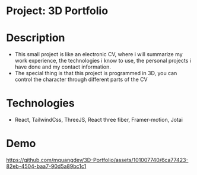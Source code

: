 # Project: 3D Portfolio

# Description

- This small project is like an electronic CV, where i will summarize my work experience, the technologies i know to use, the personal projects i have done and my contact information.
- The special thing is that this project is programmed in 3D, you can control the character through different parts of the CV

# Technologies

- React, TailwindCss, ThreeJS, React three fiber, Framer-motion, Jotai

# Demo

https://github.com/mquangdev/3D-Portfolio/assets/101007740/6ca77423-82eb-4504-baa7-90d5a89bc1c1


